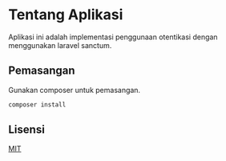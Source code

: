 # Tentang Aplikasi

Aplikasi ini adalah implementasi penggunaan otentikasi dengan menggunakan laravel sanctum.

## Pemasangan

Gunakan composer untuk pemasangan.

```bash
composer install
```

## Lisensi

[MIT](https://choosealicense.com/licenses/mit/)
